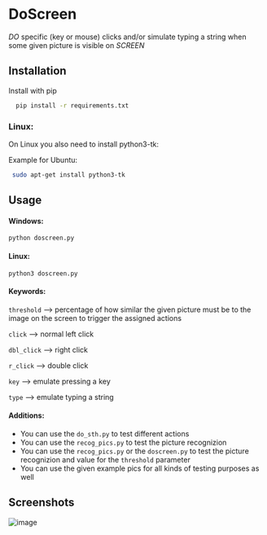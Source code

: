 
# DoScreen

*DO* specific (key or mouse) clicks and/or simulate typing a string when some given picture is visible on *SCREEN*
## Installation

Install with pip

```bash
  pip install -r requirements.txt
```

### Linux:
On Linux you also need to install python3-tk:

Example for Ubuntu:
```bash
 sudo apt-get install python3-tk
 ```
## Usage

#### Windows:
`python doscreen.py`

#### Linux:
`python3 doscreen.py`

#### Keywords:
`threshold` --> percentage of how similar the given picture must be to the image on the screen to trigger the assigned actions

`click` --> normal left click

`dbl_click` --> right click

`r_click` --> double click

`key` --> emulate pressing a key

`type` --> emulate typing a string


#### Additions:
 - You can use the `do_sth.py` to test different actions
 - You can use the `recog_pics.py` to test the picture recognizion
 - You can use the `recog_pics.py` or the `doscreen.py` to test the picture recognizion and value for the `threshold` parameter
 - You can use the given example pics for all kinds of testing purposes as well


## Screenshots

![image](https://github.com/user-attachments/assets/c6b1f160-38aa-4d95-99e4-4553c3a66ad3)


